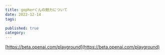 ```yaml
---
title: gopherくんの魅力について
date: 2022-12-14
tags:

published: true
category: 
---
```


[https://beta.openai.com/playground](https://beta.openai.com/playground)

